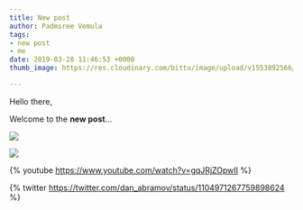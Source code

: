```yaml
---
title: New post
author: Padmsree Vemula
tags:
- new post
- me
date: 2019-03-28 11:46:53 +0000
thumb_image: https://res.cloudinary.com/bittu/image/upload/v1553892566/tarasblog/TaraLogo.png

---
```

Hello there,

Welcome to the **new post**...

![](https://cdn.pixabay.com/photo/2018/02/16/10/52/beverage-3157395_1280.jpg)

![](https://res.cloudinary.com/bittu/image/upload/v1553892566/tarasblog/TaraLogo.png)

{% youtube https://www.youtube.com/watch?v=gqJRjZOpwII %}

{% twitter https://twitter.com/dan_abramov/status/1104971267759898624 %}